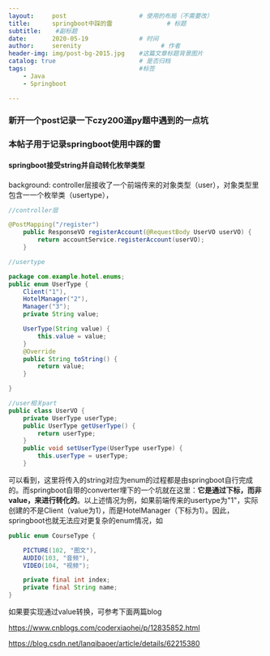 ```yaml
---
layout:     post                    # 使用的布局（不需要改）
title:      springboot中踩的雷               # 标题 
subtitle:    #副标题
date:       2020-05-19              # 时间
author:     serenity                      # 作者
header-img: img/post-bg-2015.jpg    #这篇文章标题背景图片
catalog: true                       # 是否归档
tags:                               #标签
    - Java
	- Springboot

---
```


### 新开一个post记录一下czy200道py题中遇到的一点坑  

### 本帖子用于记录springboot使用中踩的雷

#### springboot接受string并自动转化枚举类型

background: controller层接收了一个前端传来的对象类型（user），对象类型里包含一一个枚举类（usertype），

```java
//controller层

@PostMapping("/register")
    public ResponseVO registerAccount(@RequestBody UserVO userVO) {
        return accountService.registerAccount(userVO);
    }

//usertype

package com.example.hotel.enums;
public enum UserType {
    Client("1"),
    HotelManager("2"),
    Manager("3");
    private String value;

    UserType(String value) {
        this.value = value;
    }
    @Override
    public String toString() {
        return value;
    }

}

//user相关part
public class UserVO {
    private UserType userType;
    public UserType getUserType() {
        return userType;
    }
    public void setUserType(UserType userType) {
        this.userType = userType;
    }
```

可以看到，这里将传入的string对应为enum的过程都是由springboot自行完成的。而springboot自带的converter埋下的一个坑就在这里：**它是通过下标，而非value，来进行转化的**。以上述情况为例，如果前端传来的usertype为"1"，实际创建的不是Client（value为1），而是HotelManager（下标为1）。因此，springboot也就无法应对更复杂的enum情况，如

```java
public enum CourseType {

    PICTURE(102, "图文"),
    AUDIO(103, "音频"),
    VIDEO(104, "视频");

    private final int index;
    private final String name;
}
```

如果要实现通过value转换，可参考下面两篇blog

https://www.cnblogs.com/coderxiaohei/p/12835852.html

https://blog.csdn.net/lanqibaoer/article/details/62215380

